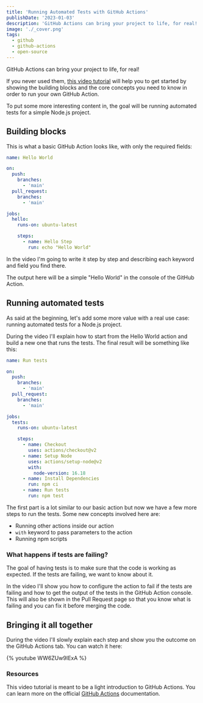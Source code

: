 ```yaml
---
title: 'Running Automated Tests with GitHub Actions'
publishDate: '2023-01-03'
description: 'GitHub Actions can bring your project to life, for real!'
image: './_cover.png'
tags:
  - github
  - github-actions
  - open-source
---
```


GitHub Actions can bring your project to life, for real!

If you never used them, [this video tutorial](https://youtu.be/WW6ZUw9IExA) will help you to get started by showing the building blocks and the core concepts you need to know in order to run your own GitHub Action.

To put some more interesting content in, the goal will be running automated tests for a simple Node.js project.

## Building blocks

This is what a basic GitHub Action looks like, with only the required fields:

```yaml
name: Hello World

on:
  push:
    branches:
      - 'main'
  pull_request:
    branches:
      - 'main'

jobs:
  hello:
    runs-on: ubuntu-latest

    steps:
      - name: Hello Step
        run: echo "Hello World"
```

In the video I'm going to write it step by step and describing each keyword and field you find there.

The output here will be a simple "Hello World" in the console of the GitHub Action.

## Running automated tests

As said at the beginning, let's add some more value with a real use case: running automated tests for a Node.js project.

During the video I'll explain how to start from the Hello World action and build a new one that runs the tests. The final result will be something like this:

```yaml
name: Run tests

on:
  push:
    branches:
      - 'main'
  pull_request:
    branches:
      - 'main'

jobs:
  tests:
    runs-on: ubuntu-latest

    steps:
      - name: Checkout
        uses: actions/checkout@v2
      - name: Setup Node
        uses: actions/setup-node@v2
        with:
          node-version: 16.18
      - name: Install Dependencies
        run: npm ci
      - name: Run tests
        run: npm test
```

The first part is a lot similar to our basic action but now we have a few more steps to run the tests. Some new concepts involved here are:

- Running other actions inside our action
- `with` keyword to pass parameters to the action
- Running npm scripts

### What happens if tests are failing?

The goal of having tests is to make sure that the code is working as expected. If the tests are failing, we want to know about it.

In the video I'll show you how to configure the action to fail if the tests are failing and how to get the output of the tests in the GitHub Action console. This will also be shown in the Pull Request page so that you know what is failing and you can fix it before merging the code.

## Bringing it all together

During the video I'll slowly explain each step and show you the outcome on the GitHub Actions tab. You can watch it here:

{% youtube WW6ZUw9IExA %}

### Resources

This video tutorial is meant to be a light introduction to GitHub Actions. You can learn more on the official [GitHub Actions](https://docs.github.com/en/actions) documentation.
